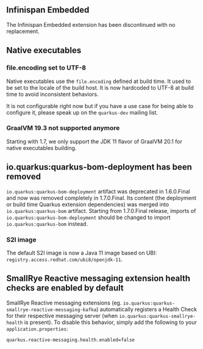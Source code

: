 ## Infinispan Embedded

The Infinispan Embedded extension has been discontinued with no replacement.

## Native executables

### file.encoding set to UTF-8

Native executables use the `file.encoding` defined at build time. It used to be set to the locale of the build host. It is now hardcoded to UTF-8 at build time to avoid inconsistent behaviors.

It is not configurable right now but if you have a use case for being able to configure it, please speak up on the `quarkus-dev` mailing list.

### GraalVM 19.3 not supported anymore

Starting with 1.7, we only support the JDK 11 flavor of GraalVM 20.1 for native executables building.

## io.quarkus:quarkus-bom-deployment has been removed

`io.quarkus:quarkus-bom-deployment` artifact was deprecated in 1.6.0.Final and now was removed completely in 1.7.0.Final. Its content (the deployment or build time Quarkus extension dependencies) was merged into `io.quarkus:quarkus-bom` artifact. Starting from 1.7.0.Final release, imports of `io.quarkus:quarkus-bom-deployment` should be changed to import `io.quarkus:quarkus-bom` instead.

### S2I image

The default S2I image is now a Java 11 image based on UBI: `registry.access.redhat.com/ubi8/openjdk-11`.

## SmallRye Reactive messaging extension health checks are enabled by default

SmallRye Reactive messaging extensions (eg. `io.quarkus:quarkus-smallrye-reactive-messaging-kafka`) automatically registers a Health Check for their respective messaging server (when `io.quarkus:quarkus-smallrye-health` is present). To disable this behavior, simply add the following to your `application.properties`:

```properties
quarkus.reactive-messaging.health.enabled=false
``` 